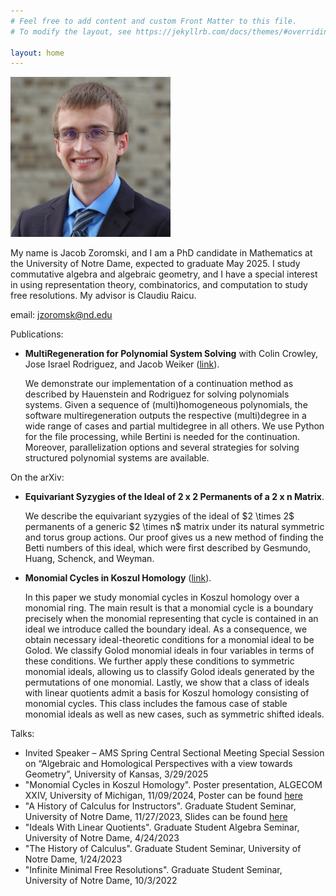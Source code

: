 ```yaml
---
# Feel free to add content and custom Front Matter to this file.
# To modify the layout, see https://jekyllrb.com/docs/themes/#overriding-theme-defaults

layout: home
---
```

<img src="./headshot.jpg" alt="A photo of me" width="256" height="256">

My name is Jacob Zoromski, and I am a PhD candidate in Mathematics at the University of Notre Dame, expected to graduate May 2025. I study commutative algebra and algebraic geometry, and I have a special interest in using representation theory, combinatorics, and computation to study free resolutions. My advisor is Claudiu Raicu.

email: <a href = "mailto: jzoromsk@nd.edu">jzoromsk@nd.edu</a>

Publications:
<ul>
  <li><b>MultiRegeneration for Polynomial System Solving</b> with Colin Crowley, Jose Israel Rodriguez, and Jacob Weiker (<a href="https://dl.acm.org/doi/10.1145/3427218.3427221">link</a>). 
    <p> We demonstrate our implementation of a continuation method as described by Hauenstein and Rodriguez for solving polynomials systems. Given a sequence of (multi)homogeneous polynomials, the software multiregeneration outputs the respective (multi)degree in a wide range of cases and partial multidegree in all others. We use Python for the file processing, while Bertini is needed for the continuation. Moreover, parallelization options and several strategies for solving structured polynomial systems are available.</p></li>
</ul>

On the arXiv:
<ul>
  <li><b>Equivariant Syzygies of the Ideal of 2 x 2 Permanents of a 2 x n Matrix</b>. 
    <p> We describe the equivariant syzygies of the ideal of $2 \times 2$ permanents of a generic $2 \times n$ matrix under its natural symmetric and torus group actions. Our proof gives us a new method of finding the Betti numbers of this ideal, which were first described by Gesmundo, Huang, Schenck, and Weyman.</p></li>
</ul>

<ul>
  <li><b>Monomial Cycles in Koszul Homology</b> (<a href="https://arxiv.org/abs/2409.07583">link</a>). 
    <p> In this paper we study monomial cycles in Koszul homology over a monomial ring. The main result is that a monomial cycle is a boundary precisely when the monomial representing that cycle is contained in an ideal we introduce called the boundary ideal. As a consequence, we obtain necessary ideal-theoretic conditions for a monomial ideal to be Golod. We classify Golod monomial ideals in four variables in terms of these conditions. We further apply these conditions to symmetric monomial ideals, allowing us to classify Golod ideals generated by the permutations of one monomial. Lastly, we show that a class of ideals with linear quotients admit a basis for Koszul homology consisting of monomial cycles. This class includes the famous case of stable monomial ideals as well as new cases, such as symmetric shifted ideals.</p></li>
</ul>



Talks:
<ul>
  <li>Invited Speaker – AMS Spring Central Sectional Meeting Special Session on “Algebraic and Homological Perspectives with a view towards Geometry”, University of Kansas, 3/29/2025</li>
  <li>"Monomial Cycles in Koszul Homology". Poster presentation, ALGECOM XXIV, University of Michigan, 11/09/2024, Poster can be found <a href="/MonomialCyclesPoster.pdf">here</a>
  <li>"A History of Calculus for Instructors". Graduate Student Seminar, University of Notre Dame, 11/27/2023, Slides can be found <a href="/HistoryOfCalc.pdf">here</a>
  <li>"Ideals With Linear Quotients". Graduate Student Algebra Seminar, University of Notre Dame, 4/24/2023</li>
  <li>"The History of Calculus". Graduate Student Seminar, University of Notre Dame, 1/24/2023</li>
  <li>"Infinite Minimal Free Resolutions". Graduate Student Seminar, University of Notre Dame, 10/3/2022</li>
</ul>
